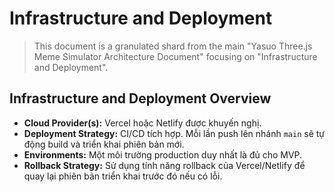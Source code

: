 # Infrastructure and Deployment

> This document is a granulated shard from the main "Yasuo Three.js Meme Simulator Architecture Document" focusing on "Infrastructure and Deployment".

## Infrastructure and Deployment Overview

- **Cloud Provider(s):** Vercel hoặc Netlify được khuyến nghị.
- **Deployment Strategy:** CI/CD tích hợp. Mỗi lần push lên nhánh `main` sẽ tự động build và triển khai phiên bản mới.
- **Environments:** Một môi trường production duy nhất là đủ cho MVP.
- **Rollback Strategy:** Sử dụng tính năng rollback của Vercel/Netlify để quay lại phiên bản triển khai trước đó nếu có lỗi.

